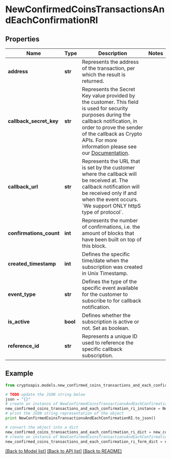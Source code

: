 # NewConfirmedCoinsTransactionsAndEachConfirmationRI


## Properties
Name | Type | Description | Notes
------------ | ------------- | ------------- | -------------
**address** | **str** | Represents the address of the transaction, per which the result is returned. | 
**callback_secret_key** | **str** | Represents the Secret Key value provided by the customer. This field is used for security purposes during the callback notification, in order to prove the sender of the callback as Crypto APIs. For more information please see our [Documentation](https://developers.cryptoapis.io/technical-documentation/general-information/callbacks#callback-security). | 
**callback_url** | **str** | Represents the URL that is set by the customer where the callback will be received at. The callback notification will be received only if and when the event occurs. &#x60;We support ONLY httpS type of protocol&#x60;. | 
**confirmations_count** | **int** | Represents the number of confirmations, i.e. the amount of blocks that have been built on top of this block. | 
**created_timestamp** | **int** | Defines the specific time/date when the subscription was created in Unix Timestamp. | 
**event_type** | **str** | Defines the type of the specific event available for the customer to subscribe to for callback notification. | 
**is_active** | **bool** | Defines whether the subscription is active or not. Set as boolean. | 
**reference_id** | **str** | Represents a unique ID used to reference the specific callback subscription. | 

## Example

```python
from cryptoapis.models.new_confirmed_coins_transactions_and_each_confirmation_ri import NewConfirmedCoinsTransactionsAndEachConfirmationRI

# TODO update the JSON string below
json = "{}"
# create an instance of NewConfirmedCoinsTransactionsAndEachConfirmationRI from a JSON string
new_confirmed_coins_transactions_and_each_confirmation_ri_instance = NewConfirmedCoinsTransactionsAndEachConfirmationRI.from_json(json)
# print the JSON string representation of the object
print NewConfirmedCoinsTransactionsAndEachConfirmationRI.to_json()

# convert the object into a dict
new_confirmed_coins_transactions_and_each_confirmation_ri_dict = new_confirmed_coins_transactions_and_each_confirmation_ri_instance.to_dict()
# create an instance of NewConfirmedCoinsTransactionsAndEachConfirmationRI from a dict
new_confirmed_coins_transactions_and_each_confirmation_ri_form_dict = new_confirmed_coins_transactions_and_each_confirmation_ri.from_dict(new_confirmed_coins_transactions_and_each_confirmation_ri_dict)
```
[[Back to Model list]](../README.md#documentation-for-models) [[Back to API list]](../README.md#documentation-for-api-endpoints) [[Back to README]](../README.md)


